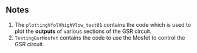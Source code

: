## Notes

1. The `plottingVfolVhighVlow_test01` contains the code which is used to plot the **outputs** of various sections of the GSR circuit.
2. `TestingGsrMosfet` contains the code to use the Mosfet to control the GSR circuit.
